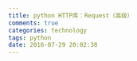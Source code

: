 ```yaml
---
title: python HTTP库：Request（高级）
comments: true
categories: technology
tags: python
date: 2016-07-29 20:02:38
---
```

